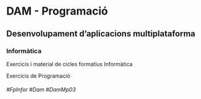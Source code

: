 # DAM - Programació
## Desenvolupament d’aplicacions multiplataforma
### Informàtica

Exercicis i material de cicles formatius Informàtica

Exercicis de Programació

###### #FpInfor #Dam #DamMp03
